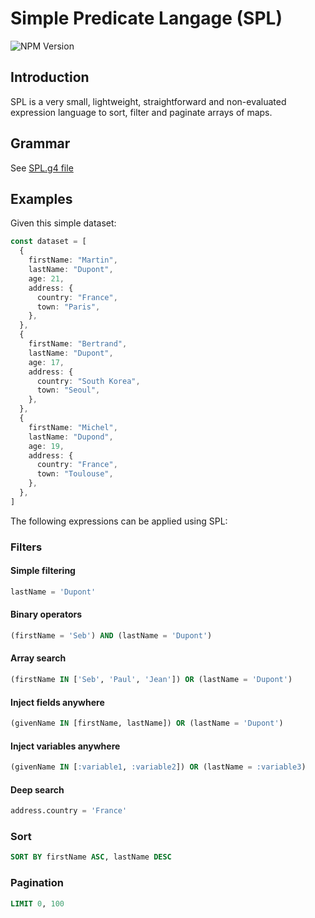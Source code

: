 # Simple Predicate Langage (SPL)

![NPM Version](https://img.shields.io/npm/v/@bouygues-telecom/spl?style=flat-square)

## Introduction

SPL is a very small, lightweight, straightforward and non-evaluated expression language to sort, filter and paginate arrays of maps.

## Grammar

See [SPL.g4 file](./src/main/antlr/SPL.g4)

## Examples

Given this simple dataset:

```typescript
const dataset = [
  {
    firstName: "Martin",
    lastName: "Dupont",
    age: 21,
    address: {
      country: "France",
      town: "Paris",
    },
  },
  {
    firstName: "Bertrand",
    lastName: "Dupont",
    age: 17,
    address: {
      country: "South Korea",
      town: "Seoul",
    },
  },
  {
    firstName: "Michel",
    lastName: "Dupond",
    age: 19,
    address: {
      country: "France",
      town: "Toulouse",
    },
  },
]
```

The following expressions can be applied using SPL:

### Filters

#### Simple filtering

```sql
lastName = 'Dupont'
```

#### Binary operators

```sql
(firstName = 'Seb') AND (lastName = 'Dupont')
```

#### Array search

```sql
(firstName IN ['Seb', 'Paul', 'Jean']) OR (lastName = 'Dupont')
```

#### Inject fields anywhere

```sql
(givenName IN [firstName, lastName]) OR (lastName = 'Dupont')
```

#### Inject variables anywhere

```sql
(givenName IN [:variable1, :variable2]) OR (lastName = :variable3)
```

#### Deep search

```sql
address.country = 'France'
```

### Sort

```sql
SORT BY firstName ASC, lastName DESC
```

### Pagination

```sql
LIMIT 0, 100
```
